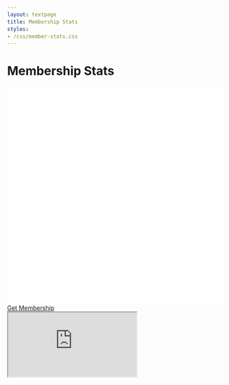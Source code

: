 ```yaml
---
layout: textpage
title: Membership Stats
styles:
- /css/member-stats.css
---
```




# Membership Stats


<div class="text-center">
  <a href="/join" class="button guild-button">
    <img src="/assets/about/guild-logo.svg" class="text-img" alt="">
    Get Membership
  </a>
</div>

<div class="chart-container">
    <iframe src="https://docs.google.com/spreadsheets/d/e/2PACX-1vRpeB0YUcLxwAPEGcQDSymT-r8g4AlM6P81jhQe0nGQZptLJJlQjx-y4QvngSTJOrDo_Be8YDduv9jR/pubhtml?gid=410461542&amp;single=true&amp;widget=true&amp;headers=false">
    </iframe>
</div>